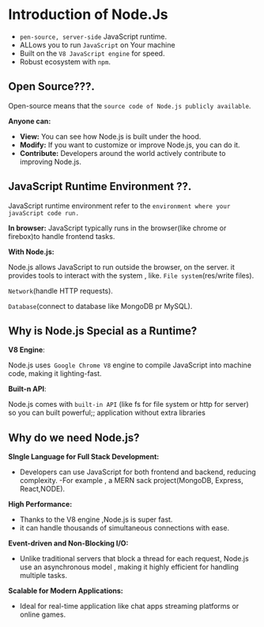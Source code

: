 # Introduction of Node.Js
* ```pen-source, server-side``` JavaScript runtime.
* ALLows you to run ```JavaScript``` on Your machine
* Built on the ```V8 JavaScript engine``` for speed.
* Robust ecosystem with ```npm```.

## Open Source???.
Open-source means that the ```source code of Node.js publicly available```.

**Anyone can:**
- **View:** You can see how Node.js is built under the hood.
- **Modify:** If you want to customize or improve Node.js, you can do it.
- **Contribute:** Developers around the world actively contribute to improving Node.js.

## JavaScript Runtime Environment ??.
JavaScript runtime environment refer to the ```environment where your javaScript code run.```

**In browser:** JavaScript typically runs in the browser(like chrome or firebox)to handle frontend tasks.

**With Node.js:**

Node.js allows JavaScript to run outside the browser, on the server.
it provides tools to interact with the system , like.
```File system```(res/write files).

```Network```(handle HTTP requests).

```Database```(connect to database like MongoDB pr MySQL).

## Why is Node.js Special as a Runtime?

**V8 Engine**:

Node.js uses``` Google Chrome V8``` engine to compile JavaScript into machine code, making it lighting-fast.

**Built-n API**:

Node.js comes with ```built-in API``` (like fs for file system or http for server) so you can built powerful;; application without extra libraries

## Why do we need Node.js?

**SIngle Language for Full Stack Development:**

- Developers can use JavaScript for both frontend and backend, reducing complexity.
-For example , a MERN sack project(MongoDB, Express, React,NODE).

**High Performance:**

- Thanks to the V8 engine ,Node.js is super fast.
- it can handle thousands of simultaneous connections with ease.

**Event-driven and Non-Blocking I/O:**

- Unlike traditional servers that block a thread for each request, Node.js use an asynchronous model , making it highly efficient for handling multiple tasks.

**Scalable for Modern Applications:**

- Ideal for real-time application like chat apps streaming platforms or online games.